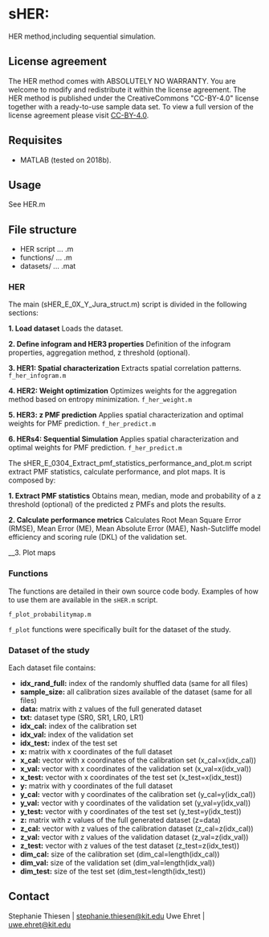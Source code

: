 # sHER: 
HER method,including sequential simulation.

## License agreement

The HER method comes with ABSOLUTELY NO WARRANTY. You are welcome to modify and redistribute it within the license agreement. The HER method is published under the CreativeCommons "CC-BY-4.0" license together with a ready-to-use sample data set. To view a full version of the license agreement please visit [CC-BY-4.0](https://creativecommons.org/licenses/by/4.0/).

## Requisites

* MATLAB (tested on 2018b).

## Usage

See HER.m

## File structure

* HER script ... .m
* functions/ ... .m
* datasets/ ... .mat

### HER

The main (sHER_E_0X_Y_Jura_struct.m) script is divided in the following sections:

__1. Load dataset__
	Loads the dataset.
	
__2. Define infogram and HER3 properties__
	Definition of the infogram properties, aggregation method, z threshold (optional).
	
__3. HER1: Spatial characterization__
	Extracts spatial correlation patterns. ```f_her_infogram.m```

__4. HER2: Weight optimization__
	Optimizes weights for the aggregation method based on entropy minimization. ```f_her_weight.m```

__5. HER3: z PMF prediction__
	Applies spatial characterization and optimal weights for PMF prediction. ```f_her_predict.m```
	
__6. HERs4: Sequential Simulation__
Applies spatial characterization and optimal weights for PMF prediction. ```f_her_predict.m```

The sHER_E_0304_Extract_pmf_statistics_performance_and_plot.m script extract PMF statistics, calculate performance, and plot maps. It is composed by:

__1. Extract PMF statistics__
	Obtains mean, median, mode and probability of a z threshold (optional) of the predicted z PMFs and plots the results.

__2. Calculate performance metrics__
	Calculates Root Mean Square Error (RMSE), Mean Error (ME), Mean Absolute Error (MAE), Nash-Sutcliffe model efficiency and scoring rule (DKL) of the validation set.  
	
__3. Plot maps


### Functions

The functions are detailed in their own source code body. Examples of how to use them are available in the `sHER.m` script. 

```
f_plot_probabilitymap.m
```

```f_plot``` functions were specifically built for the dataset of the study.

### Dataset of the study

Each dataset file contains:

* __idx_rand_full:__ index of the randomly shuffled data (same for all files)
* __sample_size:__ all calibration sizes available of the dataset (same for all files)
* __data:__ matrix with z values of the full generated dataset
* __txt:__ dataset type (SR0, SR1, LR0, LR1)
* __idx_cal:__ index of the calibration set
* __idx_val:__ index of the validation set
* __idx_test:__ index of the test set
* __x:__ matrix with x coordinates of the full dataset
* __x_cal:__ vector with x coordinates of the calibration set (x_cal=x(idx_cal))
* __x_val:__ vector with x coordinates of the validation set (x_val=x(idx_val))
* __x_test:__ vector with x coordinates of the test set (x_test=x(idx_test))
* __y:__ matrix with y coordinates of the full dataset
* __y_cal:__ vector with y coordinates of the calibration set (y_cal=y(idx_cal))
* __y_val:__ vector with y coordinates of the validation set (y_val=y(idx_val))
* __y_test:__ vector with y coordinates of the test set (y_test=y(idx_test))
* __z:__ matrix with z values of the full generated dataset (z=data)
* __z_cal:__ vector with z values of the calibration dataset (z_cal=z(idx_cal))
* __z_val:__ vector with z values of the validation dataset (z_val=z(idx_val))
* __z_test:__ vector with z values of the test dataset (z_test=z(idx_test))
* __dim_cal:__ size of the calibration set (dim_cal=length(idx_cal))
* __dim_val:__ size of the validation set (dim_val=length(idx_val))
* __dim_test:__ size of the test set (dim_test=length(idx_test))


## Contact

Stephanie Thiesen | stephanie.thiesen@kit.edu
Uwe Ehret | uwe.ehret@kit.edu

